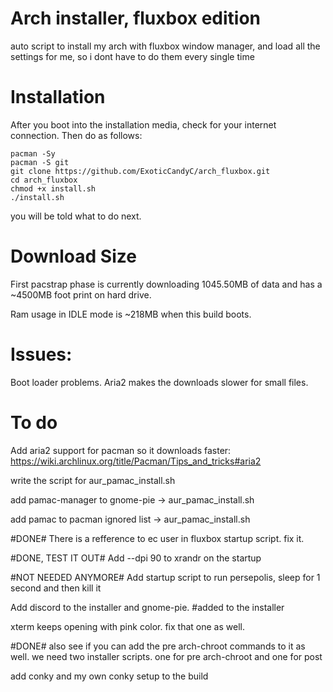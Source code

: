 # Arch installer, fluxbox edition
auto script to install my arch with fluxbox window manager, and load all the settings for me, so i dont have to do them every single time

Installation
===
After you boot into the installation media, check for your internet connection. Then do as follows:

    pacman -Sy
    pacman -S git
    git clone https://github.com/ExoticCandyC/arch_fluxbox.git
    cd arch_fluxbox
    chmod +x install.sh
    ./install.sh

you will be told what to do next.

Download Size
===
First pacstrap phase is currently downloading 1045.50MB of data and has a ~4500MB foot print on hard drive.

Ram usage in IDLE mode is ~218MB when this build boots.

Issues:
===
Boot loader problems.
Aria2 makes the downloads slower for small files.

To do
=====
Add aria2 support for pacman so it downloads faster: https://wiki.archlinux.org/title/Pacman/Tips_and_tricks#aria2

write the script for aur_pamac_install.sh

add pamac-manager to gnome-pie -> aur_pamac_install.sh

add pamac to pacman ignored list -> aur_pamac_install.sh

#DONE# There is a refference to ec user in fluxbox startup script. fix it.

#DONE, TEST IT OUT# Add --dpi 90 to xrandr on the startup

#NOT NEEDED ANYMORE# Add startup script to run persepolis, sleep for 1 second and then kill it

Add discord to the installer and gnome-pie. #added to the installer

xterm keeps opening with pink color. fix that one as well.

#DONE# also see if you can add the pre arch-chroot commands to it as well. we need two installer scripts. one for pre arch-chroot and one for post

add conky and my own conky setup to the build
